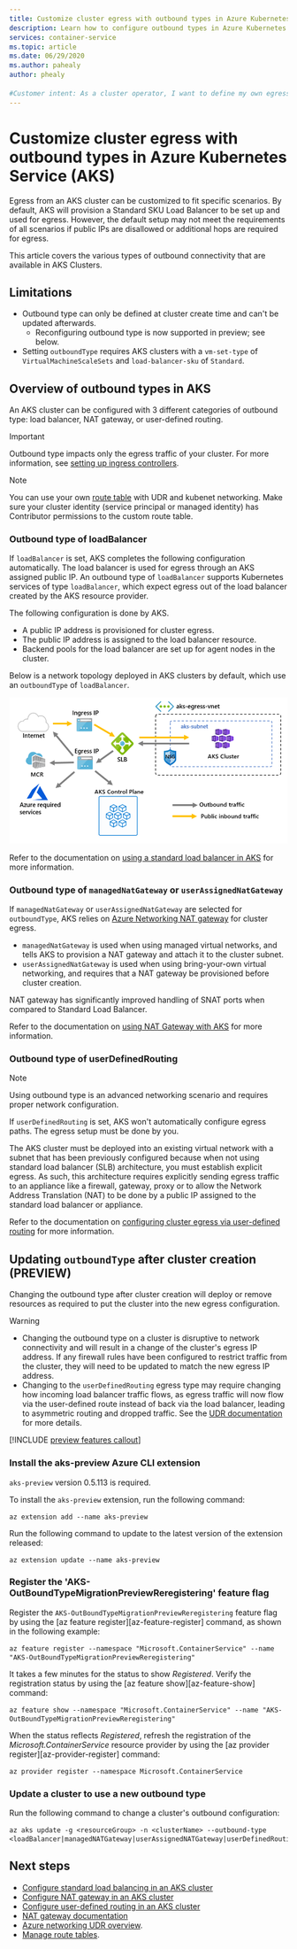 ```yaml
---
title: Customize cluster egress with outbound types in Azure Kubernetes Service (AKS)
description: Learn how to configure outbound types in Azure Kubernetes Service (AKS)
services: container-service
ms.topic: article
ms.date: 06/29/2020
ms.author: pahealy
author: phealy

#Customer intent: As a cluster operator, I want to define my own egress paths with user-defined routes. Since I define this up front I do not want AKS provided load balancer configurations.
---
```


# Customize cluster egress with outbound types in Azure Kubernetes Service (AKS)

Egress from an AKS cluster can be customized to fit specific scenarios. By default, AKS will provision a Standard SKU Load Balancer to be set up and used for egress. However, the default setup may not meet the requirements of all scenarios if public IPs are disallowed or additional hops are required for egress.

This article covers the various types of outbound connectivity that are available in AKS Clusters.

## Limitations
* Outbound type can only be defined at cluster create time and can't be updated afterwards.
  * Reconfiguring outbound type is now supported in preview; see below.
* Setting `outboundType` requires AKS clusters with a `vm-set-type` of `VirtualMachineScaleSets` and `load-balancer-sku` of `Standard`.

## Overview of outbound types in AKS

An AKS cluster can be configured with 3 different categories of outbound type: load balancer, NAT gateway, or user-defined routing.

> [!IMPORTANT]
> Outbound type impacts only the egress traffic of your cluster. For more information, see [setting up ingress controllers](ingress-basic.md).

> [!NOTE]
> You can use your own [route table][byo-route-table] with UDR and kubenet networking. Make sure your cluster identity (service principal or managed identity) has Contributor permissions to the custom route table.

### Outbound type of loadBalancer

If `loadBalancer` is set, AKS completes the following configuration automatically. The load balancer is used for egress through an AKS assigned public IP. An outbound type of `loadBalancer` supports Kubernetes services of type `loadBalancer`, which expect egress out of the load balancer created by the AKS resource provider.

The following configuration is done by AKS.
   * A public IP address is provisioned for cluster egress.
   * The public IP address is assigned to the load balancer resource.
   * Backend pools for the load balancer are set up for agent nodes in the cluster.

Below is a network topology deployed in AKS clusters by default, which use an `outboundType` of `loadBalancer`.

![Diagram shows ingress I P and egress I P, where the ingress I P directs traffic to a load balancer, which directs traffic to and from an internal cluster and other traffic to the egress I P, which directs traffic to the Internet, M C R, Azure required services, and the A K S Control Plane.](media/egress-outboundtype/outboundtype-lb.png)

Refer to the documentation on [using a standard load balancer in AKS](load-balancer-standard.md) for more information.

### Outbound type of `managedNatGateway` or `userAssignedNatGateway`

If `managedNatGateway` or `userAssignedNatGateway` are selected for `outboundType`, AKS relies on [Azure Networking NAT gateway](/azure/virtual-network/nat-gateway/manage-nat-gateway) for cluster egress. 

- `managedNatGateway` is used when using managed virtual networks, and tells AKS to provision a NAT gateway and attach it to the cluster subnet.
- `userAssignedNatGateway` is used when using bring-your-own virtual networking, and requires that a NAT gateway be provisioned before cluster creation.

NAT gateway has significantly improved handling of SNAT ports when compared to Standard Load Balancer.

Refer to the documentation on [using NAT Gateway with AKS](nat-gateway.md) for more information.

### Outbound type of userDefinedRouting

> [!NOTE]
> Using outbound type is an advanced networking scenario and requires proper network configuration.

If `userDefinedRouting` is set, AKS won't automatically configure egress paths. The egress setup must be done by you.

The AKS cluster must be deployed into an existing virtual network with a subnet that has been previously configured because when not using standard load balancer (SLB) architecture, you must establish explicit egress. As such, this architecture requires explicitly sending egress traffic to an appliance like a firewall, gateway, proxy or to allow the Network Address Translation (NAT) to be done by a public IP assigned to the standard load balancer or appliance.

Refer to the documentation on [configuring cluster egress via user-defined routing](egress-udr.md) for more information.

## Updating `outboundType` after cluster creation (PREVIEW)

Changing the outbound type after cluster creation will deploy or remove resources as required to put the cluster into the new egress configuration.

> [!WARNING]
> - Changing the outbound type on a cluster is disruptive to network connectivity and will result in a change of the cluster's egress IP address. If any firewall rules have been configured to restrict traffic from the cluster, they will need to be updated to match the new egress IP address.
> - Changing to the `userDefinedRouting` egress type may require changing how incoming load balancer traffic flows, as egress traffic will now flow via the user-defined route instead of back via the load balancer, leading to asymmetric routing and dropped traffic. See the [UDR documentation](egress-udr.md) for more details.

[!INCLUDE [preview features callout](includes/preview/preview-callout.md)]

### Install the aks-preview Azure CLI extension

`aks-preview` version 0.5.113 is required.

To install the `aks-preview` extension, run the following command:

```azurecli
az extension add --name aks-preview
```

Run the following command to update to the latest version of the extension released:

```azurecli
az extension update --name aks-preview
```

### Register the 'AKS-OutBoundTypeMigrationPreviewReregistering' feature flag

Register the `AKS-OutBoundTypeMigrationPreviewReregistering` feature flag by using the [az feature register][az-feature-register] command, as shown in the following example:

```azurecli-interactive
az feature register --namespace "Microsoft.ContainerService" --name "AKS-OutBoundTypeMigrationPreviewReregistering"
```

It takes a few minutes for the status to show *Registered*. Verify the registration status by using the [az feature show][az-feature-show] command:

```azurecli-interactive
az feature show --namespace "Microsoft.ContainerService" --name "AKS-OutBoundTypeMigrationPreviewReregistering"
```

When the status reflects *Registered*, refresh the registration of the *Microsoft.ContainerService* resource provider by using the [az provider register][az-provider-register] command:

```azurecli-interactive
az provider register --namespace Microsoft.ContainerService
```

### Update a cluster to use a new outbound type

Run the following command to change a cluster's outbound configuration:

```azurecli-interactive
az aks update -g <resourceGroup> -n <clusterName> --outbound-type <loadBalancer|managedNATGateway|userAssignedNATGateway|userDefinedRouting>
```

## Next steps

- [Configure standard load balancing in an AKS cluster](load-balancer-standard.md)
- [Configure NAT gateway in an AKS cluster](nat-gateway.md)
- [Configure user-defined routing in an AKS cluster](egress-udr.md)
- [NAT gateway documentation](/azure/aks/nat-gateway)
- [Azure networking UDR overview](../virtual-network/virtual-networks-udr-overview.md).
- [Manage route tables](../virtual-network/manage-route-table.md).

<!-- LINKS - internal -->
[az-aks-get-credentials]: /cli/azure/aks#az_aks_get_credentials
[byo-route-table]: configure-kubenet.md#bring-your-own-subnet-and-route-table-with-kubenet
